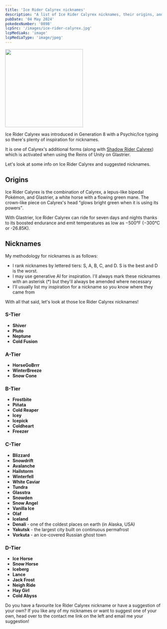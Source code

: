 ```yaml
---
title: 'Ice Rider Calyrex nicknames'
description: "A list of Ice Rider Calyrex nicknames, their origins, and why I think they're cool."
pubDate: '04 May 2024'
pokedexNumber: '0898'
lcpSrc: '/images/ice-rider-calyrex.jpg'
lcpMediaAs: 'image'
lcpMediaType: 'image/jpeg'
---
```


<div class="img-center">
	<img src="/images/ice-rider-calyrex.jpg" width="250px" height="250px" alt="">
</div>

Ice Rider Calyrex was introduced in Generation 8 with a Psychic/Ice typing so there's plenty of inspiration for nicknames.

It is one of Calyrex's additional forms (along with [Shadow Rider Calyrex](/nicknames/shadow-rider-calyrex/)) which is activated when using the Reins of Unity on Glastrier.

Let's look at some info on Ice Rider Calyrex and suggested nicknames.

## Origins

Ice Rider Calyrex is the combination of Calyrex, a lepus-like bipedal Pokémon, and Glastrier, a white horse with a flowing green mane. The crown-like piece on Calyrex's head <q cite="https://bulbapedia.bulbagarden.net/wiki/Calyrex_(Pok%C3%A9mon)">glows bright green when it is using its powers</q>.

With Glastrier, Ice Rider Calyrex can ride for seven days and nights thanks to its boosted endurance and emit temperatures as low as −500°F (−300°C or -26.85K).

## Nicknames

My methodology for nicknames is as follows:

* I rank nicknames by lettered tiers: S, A, B, C, and D. S is the best and D is the worst.
* I may use generative AI for inspiration. I'll always mark these nicknames with an asterisk (\*) but they'll always be amended where necessary
* I'll usually list my inspiration for a nickname so you know where they came from

With all that said, let's look at those Ice Rider Calyrex nicknames!

### S-Tier

* **Shiver**
* **Pluto**
* **Neptune**
* **Cold Fusion**

### A-Tier

* **HorseGoBrrr**
* **WinterBreeze**
* **Snow Cone**

### B-Tier

* **Frostbite**
* **Piñata**
* **Cold Reaper**
* **Icey**
* **Icepick**
* **Coldheart**
* **Freezer**

### C-Tier

* **Blizzard**
* **Snowdrift**
* **Avalanche**
* **Hailstorm**
* **Winterfell**
* **White Caviar**
* **Tundra**
* **Glasstra**
* **Snowden**
* **Snow Angel**
* **Vanilla Ice**
* **Olaf**
* **Iceland**
* **Denali** - one of the coldest places on earth (in Alaska, USA)
* **Yakutsk** - the largest city built on continuous permafrost
* **Vorkuta** - an ice-covered Russian ghost town

### D-Tier

* **Ice Horse**
* **Snow Horse**
* **Iceberg**
* **Lance**
* **Jack Frost**
* **Neigh Ride**
* **Hay Girl**
* **Cold Abyss**

Do you have a favourite Ice Rider Calyrex nickname or have a suggestion of your own? If you like any of my nicknames or want to suggest one of your own, head over to the contact me link on the left and email me your suggestion!